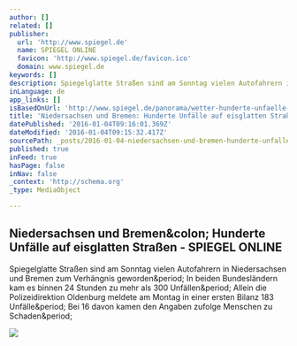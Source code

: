 ```yaml
---
author: []
related: []
publisher:
  url: 'http://www.spiegel.de'
  name: SPIEGEL ONLINE
  favicon: 'http://www.spiegel.de/favicon.ico'
  domain: www.spiegel.de
keywords: []
description: Spiegelglatte Straßen sind am Sonntag vielen Autofahrern in Niedersachsen und Bremen zum Verhängnis geworden. In beiden Bundesländern kam es binnen 24 Stunden zu mehr als 300 Unfällen. Allein die Polizeidirektion Oldenburg meldete am Montag in einer ersten Bilanz 183 Unfälle. Bei 16 davon kamen den Angaben zufolge Menschen zu Schaden.
inLanguage: de
app_links: []
isBasedOnUrl: 'http://www.spiegel.de/panorama/wetter-hunderte-unfaelle-auf-eisglatten-strassen-a-1070304.html'
title: 'Niedersachsen und Bremen: Hunderte Unfälle auf eisglatten Straßen - SPIEGEL ONLINE'
datePublished: '2016-01-04T09:16:01.369Z'
dateModified: '2016-01-04T09:15:32.417Z'
sourcePath: _posts/2016-01-04-niedersachsen-und-bremen-hunderte-unfalle-auf-eisglatten-st.md
published: true
inFeed: true
hasPage: false
inNav: false
_context: 'http://schema.org'
_type: MediaObject

---
```

<article style=""><h1>Niedersachsen und Bremen&amp;colon; Hunderte Unfälle auf eisglatten Straßen - SPIEGEL ONLINE</h1><p>Spiegelglatte Straßen sind am Sonntag vielen Autofahrern in Niedersachsen und Bremen zum Verhängnis geworden&amp;period; In beiden Bundesländern kam es binnen 24 Stunden zu mehr als 300 Unfällen&amp;period; Allein die Polizeidirektion Oldenburg meldete am Montag in einer ersten Bilanz 183 Unfälle&amp;period; Bei 16 davon kamen den Angaben zufolge Menschen zu Schaden&amp;period;</p><img src="http://cdn3.spiegel.de/images/image-940112-galleryV9-bdbf-940112.jpg" /></article>